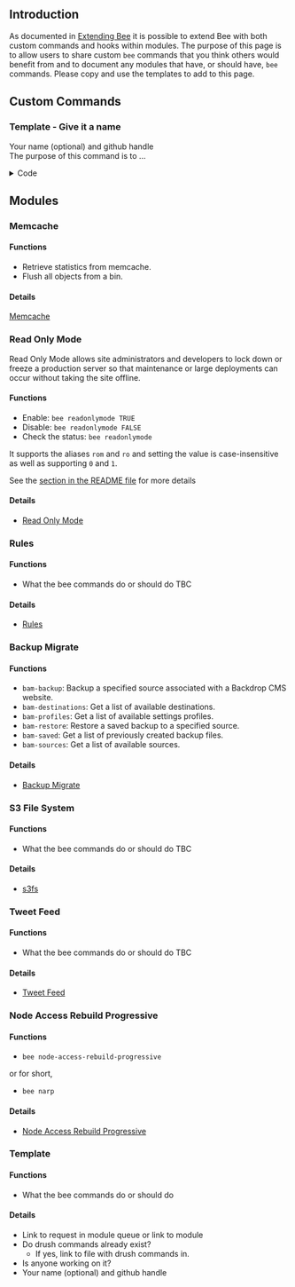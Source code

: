 ## Introduction
As documented in [Extending Bee](https://github.com/backdrop-contrib/bee/wiki/Extending-Bee) it is possible to extend Bee with both custom commands and hooks within modules.  The purpose of this page is to allow users to share custom `bee` commands that you think others would benefit from and to document any modules that have, or should have, `bee` commands. Please copy and use the templates to add to this page.

## Custom Commands

### Template - Give it a name
Your name (optional) and github handle  
The purpose of this command is to ...

<details>
<summary>Code</summary>

```php
<?php
  function custom_bee_command() {
    // your code
  }

  function custom_bee_callback() {
    // your code
  }
```

</details>

## Modules
### Memcache
#### Functions
- Retrieve statistics from memcache.
- Flush all objects from a bin.

#### Details
[Memcache](https://github.com/backdrop-contrib/memcache)

### Read Only Mode
Read Only Mode allows site administrators and developers to lock down or
freeze a production server so that maintenance or large deployments can occur
without taking the site offline.

#### Functions
- Enable: `bee readonlymode TRUE`
- Disable: `bee readonlymode FALSE`
- Check the status: `bee readonlymode`

It supports the aliases `rom` and `ro` and setting the value is
case-insensitive as well as supporting `0` and `1`.

See the [section in the README file](https://github.com/backdrop-contrib/readonlymode?tab=readme-ov-file#bee-support) for more details

#### Details
- [Read Only Mode](https://github.com/backdrop-contrib/readonlymode)

### Rules
#### Functions
- What the bee commands do or should do TBC

#### Details
- [Rules](https://github.com/backdrop-contrib/rules)

### Backup Migrate
#### Functions
* `bam-backup`: Backup a specified source associated with a Backdrop CMS website.
* `bam-destinations`: Get a list of available destinations.
* `bam-profiles`: Get a list of available settings profiles.
* `bam-restore`: Restore a saved backup to a specified source.
* `bam-saved`: Get a list of previously created backup files.
* `bam-sources`: Get a list of available sources.

#### Details
- [Backup Migrate](https://github.com/backdrop-contrib/backup_migrate)

### S3 File System
#### Functions
- What the bee commands do or should do TBC

#### Details
- [s3fs](https://github.com/backdrop-contrib/s3fs)

### Tweet Feed
#### Functions
- What the bee commands do or should do TBC

#### Details
- [Tweet Feed](https://github.com/backdrop-contrib/tweet_feed)

### Node Access Rebuild Progressive
#### Functions
- `bee node-access-rebuild-progressive`

or for short,

- `bee narp`

#### Details
- [Node Access Rebuild Progressive](https://github.com/backdrop-contrib/node_access_rebuild_progressive)


### Template
#### Functions
- What the bee commands do or should do

#### Details
- Link to request in module queue or link to module
- Do drush commands already exist?
  - If yes, link to file with drush commands in.
- Is anyone working on it?
- Your name (optional) and github handle